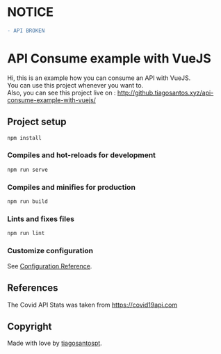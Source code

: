 # NOTICE
```diff 
- API BROKEN 
```

# API Consume example with VueJS

Hi, this is an example how you can consume an API with VueJS.\
You can use this project whenever you want to.\
Also, you can see this project live on : http://github.tiagosantos.xyz/api-consume-example-with-vuejs/

## Project setup
```
npm install
```

### Compiles and hot-reloads for development
```
npm run serve
```

### Compiles and minifies for production
```
npm run build
```

### Lints and fixes files
```
npm run lint
```

### Customize configuration
See [Configuration Reference](https://cli.vuejs.org/config/).

## References
The Covid API Stats was taken from https://covid19api.com

## Copyright
Made with love by [tiagosantospt](https://www.linkedin.com/in/tiagosantospt/).
